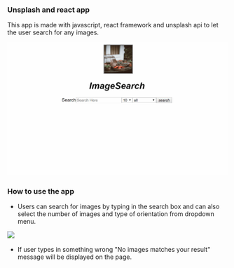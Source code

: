 ### Unsplash and react app
This app is made with javascript, react framework and unsplash api to let the user search for any images.

<img src = "unspalshapp/mainpage.gif" width="600px">

### How to use the app

- Users can search for images by typing in the search box and can also select the number of images and type of orientation from dropdown menu.

<img src="unspalshapp/search.gif">

- If user types in something wrong "No images matches your result" message will be displayed on the page.
